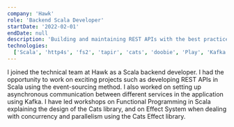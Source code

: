 ```yaml
---
company: 'Hawk'
role: 'Backend Scala Developer'
startDate: '2022-02-01'
endDate: null
description: 'Building and maintaining REST APIs with the best practices in Scala and functional programming, organizing and leading workshops on functional programming and effect system'
technologies:
  ['Scala', 'http4s', 'fs2', 'tapir', 'cats', 'doobie', 'Play', 'Kafka', 'AWS', 'Terraform']
---
```


I joined the technical team at Hawk as a Scala backend developer. I had the opportunity to work on exciting projects such as developing REST APIs in Scala using the event-sourcing method. I also worked on setting up asynchronous communication between different services in the application using Kafka. I have led workshops on Functional Programming in Scala explaining the design of the Cats library, and on Effect System when dealing with concurrency and parallelism using the Cats Effect library.
